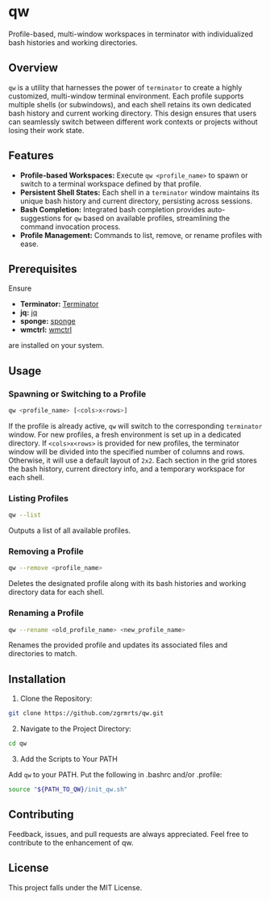 # qw

Profile-based, multi-window workspaces in terminator with individualized bash histories and working directories.

## Overview

`qw` is a utility that harnesses the power of `terminator` to create a highly customized, multi-window terminal environment. Each profile supports multiple shells (or subwindows), and each shell retains its own dedicated bash history and current working directory. This design ensures that users can seamlessly switch between different work contexts or projects without losing their work state.

## Features

- **Profile-based Workspaces:** Execute `qw <profile_name>` to spawn or switch to a terminal workspace defined by that profile.
- **Persistent Shell States:** Each shell in a `terminator` window maintains its unique bash history and current directory, persisting across sessions.
- **Bash Completion:** Integrated bash completion provides auto-suggestions for `qw` based on available profiles, streamlining the command invocation process.
- **Profile Management:** Commands to list, remove, or rename profiles with ease.

## Prerequisites

Ensure

- **Terminator:** [Terminator](https://gnome-terminator.org/)
- **jq:** [jq](https://jqlang.github.io/jq/)
- **sponge:** [sponge](https://github.com/stigtsp/moreutils/blob/master/sponge.c)
- **wmctrl:** [wmctrl](https://github.com/dancor/wmctrl)

are installed on your system.

## Usage

### Spawning or Switching to a Profile

```bash
qw <profile_name> [<cols>x<rows>]
```

If the profile is already active, `qw` will switch to the corresponding `terminator` window. For new profiles, a fresh environment is set up in a dedicated directory. If `<cols>x<rows>` is provided for new profiles, the terminator window will be divided into the specified number of columns and rows. Otherwise, it will use a default layout of `2x2`. Each section in the grid stores the bash history, current directory info, and a temporary workspace for each shell.

### Listing Profiles

```bash
qw --list
```

Outputs a list of all available profiles.

### Removing a Profile
```bash
qw --remove <profile_name>
```

Deletes the designated profile along with its bash histories and working directory data for each shell.

### Renaming a Profile
```bash
qw --rename <old_profile_name> <new_profile_name>
```

Renames the provided profile and updates its associated files and directories to match.

## Installation

1. Clone the Repository:

```bash
git clone https://github.com/zgrmrts/qw.git
```

2. Navigate to the Project Directory:

```bash
cd qw
```

3. Add the Scripts to Your PATH

Add `qw` to your PATH. Put the following in .bashrc and/or .profile:

```bash
source "${PATH_TO_QW}/init_qw.sh"
```

## Contributing

Feedback, issues, and pull requests are always appreciated. Feel free to contribute to the enhancement of qw.

## License

This project falls under the MIT License.






